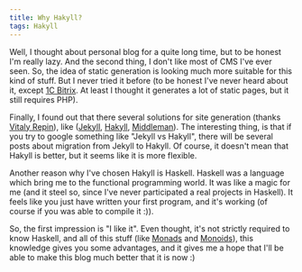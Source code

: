 ```yaml
---
title: Why Hakyll?
tags: Hakyll
---
```


Well, I thought about personal blog for a quite long time, but to be honest I'm
really lazy.  And the second thing, I don't like most of CMS I've ever seen.
So, the idea of static generation is looking much more suitable for this kind of
stuff.  But I never tried it before (to be honest I've never heard about it,
except [1C Bitrix](http://www.bitrixsoft.com/). At least I thought it generates
a lot of static pages, but it still requires PHP).

Finally, I found out that there several solutions for site generation (thanks
[Vitaly Repin](http://www.vrepin.org)), like ([Jekyll][], [Hakyll][],
[Middleman][]).  The interesting thing, is that if you try to google something
like "Jekyll vs Hakyll", there will be several posts about migration from Jekyll
to Hakyll.  Of course, it doesn't mean that Hakyll is better, but it seems like
it is more flexible.

Another reason why I've chosen Hakyll is Haskell.  Haskell was a language which
bring me to the functional programming world.  It was like a magic for me (and
it steel so, since I've never participated a real projects in Haskell).  It
feels like you just have written your first program, and it's working (of course
if you was able to compile it :)).

So, the first impression is "I like it".  Even thought, it's not strictly
required to know Haskell, and all of this stuff (like
[Monads](https://en.wikipedia.org/wiki/Monad_(functional_programming)) and
[Monoids](http://hackage.haskell.org/package/base-4.7.0.1/docs/Data-Monoid.html)),
this knowledge gives you some advantages, and it gives me a hope that I'll be
able to make this blog much better that it is now :)

[Jekyll]: http://jekyllrb.com/
[Hakyll]: http://jaspervdj.be/hakyll/
[Middleman]: https://middlemanapp.com/
